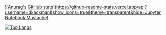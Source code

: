 [![Anurag's GitHub stats](https://github-readme-stats.vercel.app/api?username=dkackman&show_icons=true&theme=transparent&hide=Jupyter Notebook,Mustache)](https://github.com/anuraghazra/github-readme-stats)

[![Top Langs](https://github-readme-stats.vercel.app/api/top-langs/?username=dkackman&show_icons=true&theme=transparent)](https://github.com/anuraghazra/github-readme-stats)
